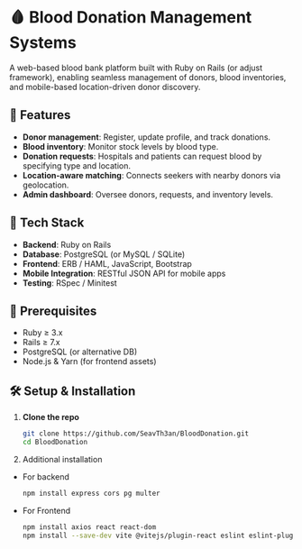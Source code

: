 # 🩸 Blood Donation Management Systems

A web-based blood bank platform built with Ruby on Rails (or adjust framework), enabling seamless management of donors, blood inventories, and mobile-based location-driven donor discovery.

## 🚀 Features

- **Donor management**: Register, update profile, and track donations.
- **Blood inventory**: Monitor stock levels by blood type.
- **Donation requests**: Hospitals and patients can request blood by specifying type and location.
- **Location-aware matching**: Connects seekers with nearby donors via geolocation.
- **Admin dashboard**: Oversee donors, requests, and inventory levels.

## 🧩 Tech Stack

- **Backend**: Ruby on Rails  
- **Database**: PostgreSQL (or MySQL / SQLite)  
- **Frontend**: ERB / HAML, JavaScript, Bootstrap  
- **Mobile Integration**: RESTful JSON API for mobile apps  
- **Testing**: RSpec / Minitest

## 🔧 Prerequisites

- Ruby ≥ 3.x  
- Rails ≥ 7.x  
- PostgreSQL (or alternative DB)  
- Node.js & Yarn (for frontend assets)  

## 🛠️ Setup & Installation

1. **Clone the repo**

   ```bash
   git clone https://github.com/SeavTh3an/BloodDonation.git
   cd BloodDonation
   
2. Additional installation
- For backend
  
   ```bash
   npm install express cors pg multer
   
- For Frontend

  ```bash
  npm install axios react react-dom
  npm install --save-dev vite @vitejs/plugin-react eslint eslint-plugin-react
